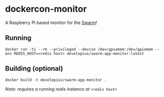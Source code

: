 # dockercon-monitor
A Raspberry Pi based monitor for the [Swarm](https://github.com/developius/dockercon-swarm-app/)!

## Running

`docker run -ti --rm --privileged --device /dev/gpiomem:/dev/gpiomem --env REDIS_HOST=<redis host> developius/swarm-app-monitor:latest`

## Building (optional)

`docker build -t developius/swarm-app-monitor .`

_Note: requires a running redis instance at `<redis host>`_
